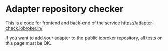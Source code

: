 # Adapter repository checker

This is a code for frontend and back-end of the service https://adapter-check.iobroker.in/

If you want to add your adapter to the public iobroker repository, all tests on this page must be OK.